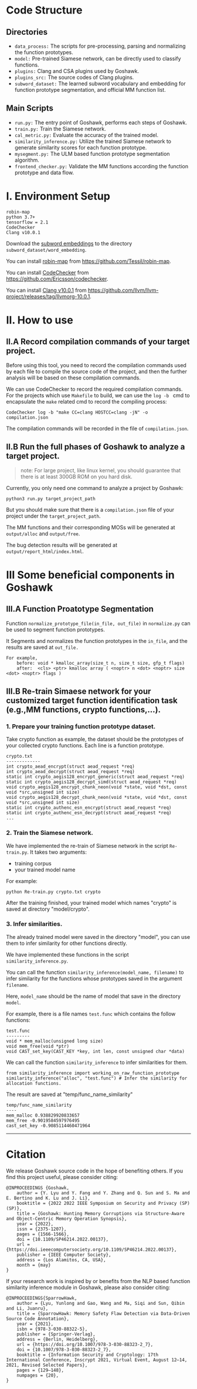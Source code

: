 # Code Structure

## Directories
- `data_process:` The scripts for pre-processing, parsing and normalizing the function prototypes.
- `model:` Pre-trained Siamese network, can be directly used to classify functions.
- `plugins:` Clang and CSA plugins used by Goshawk.
- `plugins_src:` The source codes of Clang plugins.
- `subword_dataset:`  The learned subword vocabulary and embedding for function prototype segmentation, and official MM function list.

## Main Scripts
- `run.py:` The entry point of Goshawk, performs each steps of Goshawk.
- `train.py:` Train the Siamese network.
- `cal_metric.py:` Evaluate the accuracy of the trained model.
- `similarity_inference.py:` Utilize the trained Siamese network to generate similarity scores for each function prototype.
- `mysegment.py:` The ULM based function prototype segmentation algorithm.
- `frontend_checker.py:` Validate the MM functions according the function prototype and data flow.
 
 
# Ⅰ. Environment Setup
```buildoutcfg
robin-map
python 3.7+
tensorflow = 2.1
CodeChecker
Clang v10.0.1
```

Download the [subword embeddings](https://yunlongs-1253041399.cos.ap-chengdu.myqcloud.com/word_embedding) to the directory `subword_dataset/word_embedding`.

You can install [robin-map](https://github.com/Tessil/robin-map) from https://github.com/Tessil/robin-map.

You can install [CodeChecker](https://github.com/Ericsson/codechecker) from https://github.com/Ericsson/codechecker.

You can install [Clang v10.0.1](https://github.com/llvm/llvm-project/releases/tag/llvmorg-10.0.1) from https://github.com/llvm/llvm-project/releases/tag/llvmorg-10.0.1.

# Ⅱ. How to use
## Ⅱ.A Record compilation commands of your target project.
Before using this tool, 
you need to record the compilation commands used by each file to compile the source code of the project, 
    and then the further analysis will be based on these compilation commands.
    
We can use CodeChecker to record the required compilation commands. For the projects which use `Makefile` to build,
we can use the `log -b ` cmd to encapsulate the `make` related cmd to record the compiling process:

```CodeChecker log -b "make CC=clang HOSTCC=clang -jN" -o compilation.json```

The compilation commands will be recorded in the file of `compilation.json`.


## Ⅱ.B Run the full phases of Goshawk to analyze a target project.
>note: For large project, like linux kernel, you should guarantee that there is at least 300GB ROM on you hard disk.
 
 Currently, you only need one command to analyze a project by Goshawk:
 
 ```buildoutcfg
python3 run.py target_project_path
```
But you should make sure that there is a `compilation.json` file of your project under the `target_project_path`.

The MM functions and their corresponding MOSs will be generated at `output/alloc` and `output/free`. 

The bug detection results will be generated at `output/report_html/index.html`.


# Ⅲ Some beneficial components in Goshawk
## Ⅲ.A Function Proatotype Segmentation
Function `normalize_prototype_file(in_file, out_file)` in `normalize.py` can be used to segment function prototypes.

It Segments and normalizes the function prototypes in the `in_file`, and the results are saved at `out_file.`

```buildoutcfg
For example,
    before: void * kmalloc_array(size_t n, size_t size, gfp_t flags)
    after:  <cls> <ptr> kmalloc array ( <noptr> n <dot> <noptr> size <dot> <noptr> flags )
```


## Ⅲ.B Re-train Simaese network for your customized target function identification task (e.g.,MM functions, crypto functions,...).
### 1. Prepare your training function prototype dataset.

Take crypto function as example, the dataset should be the prototypes of your collected crypto functions.
Each line is a function prototype.

```buildoutcfg
crypto.txt
-------------
int crypto_aead_encrypt(struct aead_request *req)
int crypto_aead_decrypt(struct aead_request *req)
static int crypto_aegis128_encrypt_generic(struct aead_request *req)
static int crypto_aegis128_decrypt_simd(struct aead_request *req)
void crypto_aegis128_encrypt_chunk_neon(void *state, void *dst, const void *src,unsigned int size)
void crypto_aegis128_decrypt_chunk_neon(void *state, void *dst, const void *src,unsigned int size)
static int crypto_authenc_esn_encrypt(struct aead_request *req)
static int crypto_authenc_esn_decrypt(struct aead_request *req)
...
``` 

### 2. Train the Siamese network.

We have implemented the re-train of Siamese network in the script `Re-train.py`.
 It takes two arguments:
 - training corpus
 - your trained model name
 
 For example:
```buildoutcfg
python Re-train.py crypto.txt crypto
```

After the training finished, your trained model which names "crypto" is saved at directory "model/crypto".


### 3. Infer similarities.

The already trained model were saved in the directory "model", 
you can use them to infer similarity for other functions directly.

We have implemented these functions in the script `similarity_inference.py`.

You can call the function `similarity_inference(model_name, filename)` to infer similarity
for the functions whose prototypes saved in the argument `filename`.

Here, `model_name` should be the name of model that save in the directory `model`. 

For example, there is a file names `test.func` which contains the follow functions:
```buildoutcfg
test.func
---------
void * mem_malloc(unsigned long size)
void mem_free(void *ptr)
void CAST_set_key(CAST_KEY *key, int len, const unsigned char *data)
```

We can call the function `similarity_inference` to infer similarities for them.
```buildoutcfg
from similarity_inference import working_on_raw_function_prototype
similarity_inference("alloc", "test.func") # Infer the similarity for allocation functions.
```
The result are saved at "temp/func_name_similarity"
```buildoutcfg
temp/func_name_similarity
----
mem_malloc 0.938829920833657
mem_free -0.9019584597976495
cast_set_key -0.9085114460471964
```
----

# Citation
We release Goshawk source code in the hope of benefiting others. If you find this project useful, please consider citing:
```buildoutcfg
@INPROCEEDINGS {Goshawk,
    author = {Y. Lyu and Y. Fang and Y. Zhang and Q. Sun and S. Ma and E. Bertino and K. Lu and J. Li},
    booktitle = {2022 2022 IEEE Symposium on Security and Privacy (SP) (SP)},
    title = {Goshawk: Hunting Memory Corruptions via Structure-Aware and Object-Centric Memory Operation Synopsis},
    year = {2022},
    issn = {2375-1207},
    pages = {1566-1566},
    doi = {10.1109/SP46214.2022.00137},
    url = {https://doi.ieeecomputersociety.org/10.1109/SP46214.2022.00137},
    publisher = {IEEE Computer Society},
    address = {Los Alamitos, CA, USA},
    month = {may}
}
```

If your research work is inspired by or benefits from the NLP based function similarity inference module in Goshawk, please also consider citing:

```buildoutcfg
@INPROCEEDINGS{SparrowHawk,
    author = {Lyu, Yunlong and Gao, Wang and Ma, Siqi and Sun, Qibin and Li, Juanru},
    title = {SparrowHawk: Memory Safety Flaw Detection via Data-Driven Source Code Annotation},
    year = {2021},
    isbn = {978-3-030-88322-5},
    publisher = {Springer-Verlag},
    address = {Berlin, Heidelberg},
    url = {https://doi.org/10.1007/978-3-030-88323-2_7},
    doi = {10.1007/978-3-030-88323-2_7},
    booktitle = {Information Security and Cryptology: 17th International Conference, Inscrypt 2021, Virtual Event, August 12–14, 2021, Revised Selected Papers},
    pages = {129–148},
    numpages = {20},
}
```